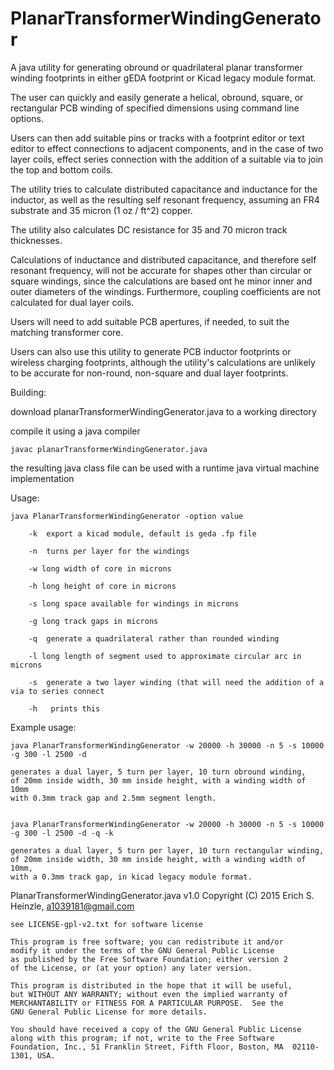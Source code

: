 # PlanarTransformerWindingGenerator
A java utility for generating obround or quadrilateral planar transformer winding footprints in either gEDA footprint or Kicad legacy module format.

The user can quickly and easily generate a helical, obround, square, or rectangular PCB winding of specified dimensions using command line options.

Users can then add suitable pins or tracks with a footprint editor or text editor to effect connections to adjacent components, and in the case of two layer coils, effect series connection with the addition of a suitable via to join the top and bottom coils.

The utility tries to calculate distributed capacitance and inductance for the inductor, as well as the resulting self resonant frequency, assuming an FR4 substrate and 35 micron (1 oz / ft^2) copper.

The utility also calculates DC resistance for 35 and 70 micron track thicknesses.

Calculations of inductance and distributed capacitance, and therefore self resonant frequency, will not be accurate for shapes other than circular or square windings, since the calculations are based ont he minor inner and outer diameters of the windings. Furthermore, coupling coefficients are not calculated for dual layer coils. 

Users will need to add suitable PCB apertures, if needed, to suit the matching transformer core.

Users can also use this utility to generate PCB inductor footprints or wireless charging footprints, although the utility's calculations are unlikely to be accurate for non-round, non-square and dual layer footprints.

Building:

download planarTransformerWindingGenerator.java to a working directory

compile it using a java compiler

	javac planarTransformerWindingGenerator.java

the resulting java class file can be used with a runtime java virtual machine implementation



Usage:

	java PlanarTransformerWindingGenerator -option value

		-k	export a kicad module, default is geda .fp file

		-n	turns per layer for the windings

		-w long	width of core in microns

		-h long	height of core in microns

		-s long	space available for windings in microns

		-g long	track gaps in microns

		-q	generate a quadrilateral rather than rounded winding

		-l long	length of segment used to approximate circular arc in microns

		-s	generate a two layer winding (that will need the addition of a via to series connect

		-h	 prints this

Example usage:

	java PlanarTransformerWindingGenerator -w 20000 -h 30000 -n 5 -s 10000 -g 300 -l 2500 -d

	generates a dual layer, 5 turn per layer, 10 turn obround winding,
	of 20mm inside width, 30 mm inside height, with a winding width of 10mm
	with 0.3mm track gap and 2.5mm segment length.


	java PlanarTransformerWindingGenerator -w 20000 -h 30000 -n 5 -s 10000 -g 300 -l 2500 -d -q -k

	generates a dual layer, 5 turn per layer, 10 turn rectangular winding,
	of 20mm inside width, 30 mm inside height, with a winding width of 10mm,
	with a 0.3mm track gap, in kicad legacy module format.


PlanarTransformerWindingGenerator.java v1.0
Copyright (C) 2015 Erich S. Heinzle, a1039181@gmail.com

    see LICENSE-gpl-v2.txt for software license
    
    This program is free software; you can redistribute it and/or
    modify it under the terms of the GNU General Public License
    as published by the Free Software Foundation; either version 2
    of the License, or (at your option) any later version.
    
    This program is distributed in the hope that it will be useful,
    but WITHOUT ANY WARRANTY; without even the implied warranty of
    MERCHANTABILITY or FITNESS FOR A PARTICULAR PURPOSE.  See the
    GNU General Public License for more details.
    
    You should have received a copy of the GNU General Public License
    along with this program; if not, write to the Free Software
    Foundation, Inc., 51 Franklin Street, Fifth Floor, Boston, MA  02110-1301, USA.

